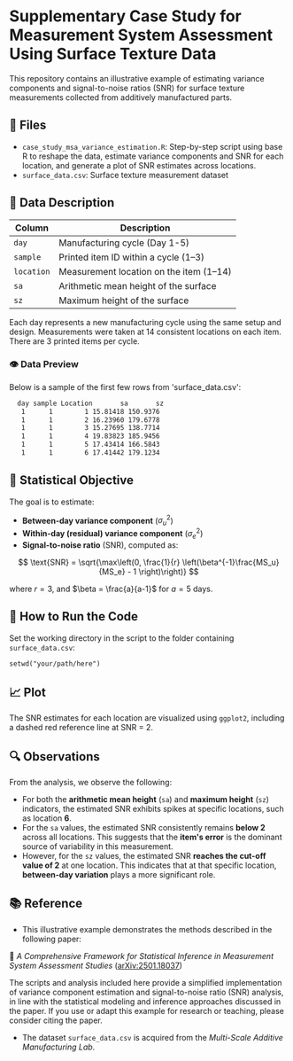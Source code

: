 # Supplementary Case Study for Measurement System Assessment Using Surface Texture Data

This repository contains an illustrative example of estimating variance components and signal-to-noise ratios (SNR) for surface texture measurements collected from additively manufactured parts. 

## 📄 Files
  - `case_study_msa_variance_estimation.R`: Step-by-step script using base R to reshape the data, estimate variance components and SNR for each location, and generate a plot of SNR estimates across locations.
  - `surface_data.csv`: Surface texture measurement dataset

    
## 🧾 Data Description

| Column     | Description                             |
|------------|---------------------------------------- |
| `day`      | Manufacturing cycle (Day 1-5)    |
| `sample`   | Printed item ID within a cycle (1–3)    |
| `location` | Measurement location on the item (1–14) |
| `sa`       | Arithmetic mean height of the surface   |
| `sz`       | Maximum height of the surface           |

Each day represents a new manufacturing cycle using the same setup and design. Measurements were taken at 14 consistent locations on each item. There are 3 printed items per cycle.

### 👁️ Data Preview
Below is a sample of the first few rows from 'surface_data.csv':

```txt
  day sample Location       sa       sz
   1      1        1 15.81418 150.9376
   1      1        2 16.23960 179.6778
   1      1        3 15.27695 138.7714
   1      1        4 19.83823 185.9456
   1      1        5 17.43414 166.5843
   1      1        6 17.41442 179.1234
```

## 🧮 Statistical Objective

The goal is to estimate:
- **Between-day variance component** ($\sigma^2_u$)
- **Within-day (residual) variance component** ($\sigma^2_e$)
- **Signal-to-noise ratio** (SNR), computed as:

$$
\text{SNR} = \sqrt{\max\left(0, \frac{1}{r} \left(\beta^{-1}\frac{MS_u}{MS_e} - 1 \right)\right)}
$$
  
where $r=3$, and $\beta = \frac{a}{a-1}$  for $a=5$ days.

## 📝 How to Run the Code
Set the working directory in the script to the folder containing `surface_data.csv`:

```txt
setwd("your/path/here")
```
##  📈 Plot

The SNR estimates for each location are visualized using `ggplot2`, including a dashed red reference line at SNR = 2.

## 🔍 Observations
From the analysis, we observe the following:

- For both the **arithmetic mean height** (`sa`) and **maximum height** (`sz`) indicators, the estimated SNR exhibits spikes at specific locations, such as location **6**.
- For the `sa` values, the estimated SNR consistently remains **below 2** across all locations. This suggests that the **item's error** is the dominant source of variability in this measurement.
- However, for the `sz` values, the estimated SNR **reaches the cut-off value of 2** at one location. This indicates that at that specific location, **between-day variation** plays a more significant role.

## 📚 Reference 
- This illustrative example demonstrates the methods described in the following paper:

📄 *A Comprehensive Framework for Statistical Inference in Measurement System Assessment Studies* ([arXiv:2501.18037](https://arxiv.org/abs/2501.18037))

The scripts and analysis included here provide a simplified implementation of variance component estimation and signal-to-noise ratio (SNR) analysis, in line with the statistical modeling and inference approaches discussed in the paper.
If you use or adapt this example for research or teaching, please consider citing the paper.

- The dataset `surface_data.csv` is acquired from the *Multi-Scale Additive Manufacturing Lab*.

